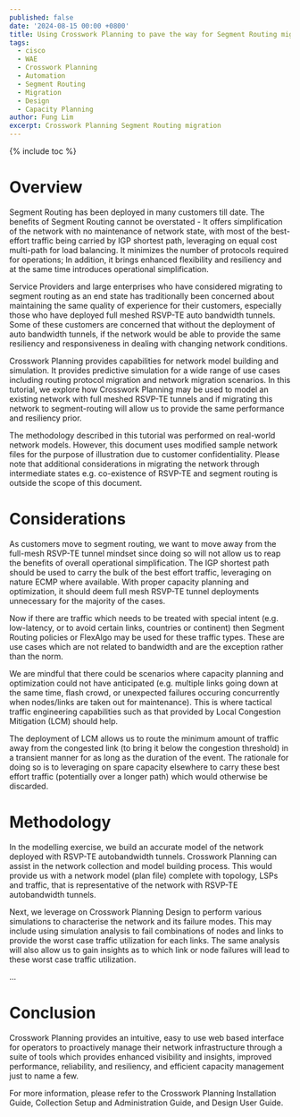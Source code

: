 ```yaml
---
published: false
date: '2024-08-15 00:00 +0800'
title: Using Crosswork Planning to pave the way for Segment Routing migration
tags:
  - cisco
  - WAE
  - Crosswork Planning
  - Automation
  - Segment Routing
  - Migration
  - Design
  - Capacity Planning
author: Fung Lim
excerpt: Crosswork Planning Segment Routing migration
---
```

{% include toc %}

# Overview

Segment Routing has been deployed in many customers till date. The benefits of Segment Routing cannot be overstated - It offers simplification of the network with no maintenance of network state, with most of the best-effort traffic being carried by IGP shortest path, leveraging on equal cost multi-path for load balancing. It minimizes the number of protocols required for operations; In addition, it brings enhanced flexibility and resiliency and at the same time introduces operational simplification.

Service Providers and large enterprises who have considered migrating to segment routing as an end state has traditionally been concerned about maintaining the same quality of experience for their customers, especially those who have deployed full meshed RSVP-TE auto bandwidth tunnels. Some of these customers are concerned that without the deployment of auto bandwidth tunnels, if the network would be able to provide the same resiliency and responsiveness in dealing with changing network conditions. 

Crosswork Planning provides capabilities for network model building and simulation. It provides predictive simulation for a wide range of use cases including routing protocol migration and network migration scenarios. In this tutorial, we explore how Crosswork Planning may be used to model an existing network with full meshed RSVP-TE tunnels and if migrating this network to segment-routing will allow us to provide the same performance and resiliency prior.

The methodology described in this tutorial was performed on real-world network models. However, this document uses modified sample network files for the purpose of illustration due to customer confidentiality. Please note that additional considerations in migrating the network through intermediate states e.g. co-existence of RSVP-TE and segment routing is outside the scope of this document.


# Considerations

As customers move to segment routing, we want to move away from the full-mesh RSVP-TE tunnel mindset since doing so will not allow us to reap the benefits of overall operational simplification. The IGP shortest path should be used to carry the bulk of the best effort traffic, leveraging on nature ECMP where available. With proper capacity planning and optimization, it should deem full mesh RSVP-TE tunnel deployments unnecessary for the majority of the cases.

Now if there are traffic which needs to be treated with special intent (e.g. low-latency, or to avoid certain links, countries or continent) then Segment Routing policies or FlexAlgo may be used for these traffic types. These are use cases which are not related to bandwidth and are the exception rather than the norm.

We are mindful that there could be scenarios where capacity planning and optimization could not have anticipated (e.g. multiple links going down at the same time, flash crowd, or unexpected failures occuring concurrently when nodes/links are taken out for maintenance). This is where tactical traffic engineering capabilities such as that provided by Local Congestion Mitigation (LCM) should help. 

The deployment of LCM allows us to route the minimum amount of traffic away from the congested link (to bring it below the congestion threshold) in a transient manner for as long as the duration of the event. The rationale for doing so is to leveraging on spare capacity elsewhere to carry these best effort traffic (potentially over a longer path) which would otherwise be discarded.

# Methodology

In the modelling exercise, we build an accurate model of the network deployed with RSVP-TE autobandwidth tunnels. Crosswork Planning can assist in the network collection and model building process. This would provide us with a network model (plan file) complete with topology, LSPs and traffic, that is representative of the network with RSVP-TE autobandwidth tunnels.

Next, we leverage on Crosswork Planning Design to perform various simulations to characterise the network and its failure modes. This may include using simulation analysis to fail combinations of nodes and links to provide the worst case traffic utilization for each links. The same analysis will also allow us to gain insights as to which link or node failures will lead to these worst case traffic utilization.



...


# Conclusion

Crosswork Planning provides an intuitive, easy to use web based interface for operators to proactively manage their network infrastructure through a suite of tools which provides enhanced visibility and insights, improved performance, reliability, and resiliency, and efficient capacity management just to name a few.

For more information, please refer to the Crosswork Planning Installation Guide, Collection Setup and Administration Guide, and Design User Guide.
